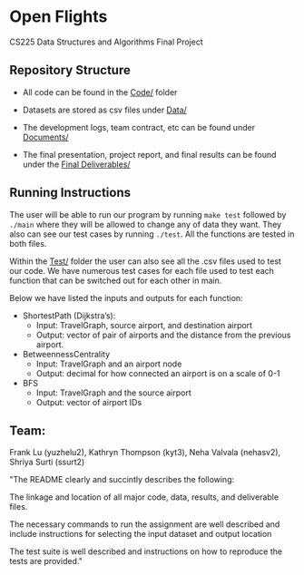 # Open Flights
CS225 Data Structures and Algorithms Final Project 



Repository Structure
------------

+ All code can be found in the [Code/](https://github.com/kyt525/CS225_Final_Project_22/tree/main/Code) folder

+ Datasets are stored as csv files under [Data/](https://github.com/kyt525/CS225_Final_Project_22/tree/main/Data)

+ The development logs, team contract, etc can be found under [Documents/](https://github.com/kyt525/CS225_Final_Project_22/tree/main/Documents)

+ The final presentation, project report, and final results can be found under the [Final Deliverables/](https://github.com/kyt525/CS225_Final_Project_22/tree/main/Final%20Deliverables)


Running Instructions
----------
The user will be able to run our program by running `make test` followed by  `./main` where they will be allowed to change any of data they want. They also can see our test cases by running `./test`. All the functions are tested in both files.

Within the [Test/](https://github.com/kyt525/CS225_Final_Project_22/tree/main/Code/CS_Project/tests) folder the user can also see all the .csv files used to test our code. We have numerous test cases for each file used to test each function that can be switched out for each other in main. 

Below we have listed the inputs and outputs for each function:
-	ShortestPath (Dijkstra’s):
	  -	Input: TravelGraph, source airport, and destination airport
	  -	Output: vector of pair of airports and the distance from the previous airport.
-	BetweennessCentrality
	  -	Input: TravelGraph and an airport node 
	  -	Output: decimal for how connected an airport is on a scale of 0-1
-	BFS
	  -	Input: TravelGraph and the source airport
	  -	Output: vector of airport IDs



Team:
--------
Frank Lu (yuzhelu2),
Kathryn Thompson (kyt3),
Neha Valvala (nehasv2),
Shriya Surti (ssurt2)


"The README clearly and succintly describes the following:

The linkage and location of all major code, data, results, and deliverable files.

The necessary commands to run the assignment are well described and include instructions for selecting the input dataset and output location

The test suite is well described and instructions on how to reproduce the tests are provided."
